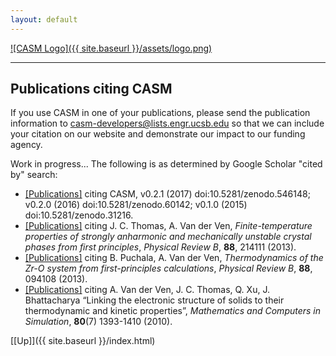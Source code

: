 ```yaml
---
layout: default
---
```


[![CASM Logo]({{ site.baseurl }}/assets/logo.png)](https://prisms-center.github.io/CASMcode_docs/)

***
## Publications citing CASM

If you use CASM in one of your publications, please send the publication information to [casm-developers@lists.engr.ucsb.edu](mailto:casm-developers@lists.engr.ucsb.edu) so that we can
include your citation on our website and demonstrate our impact to our funding agency.

Work in progress... The following is as determined by Google Scholar "cited by" search:

- [[Publications]](https://scholar.google.com/scholar?hl=en&as_sdt=0%2C23&q=10.5281%2Fzenodo.31216+%7C%7C+10.5281%2Fzenodo.60142+%7C%7C+10.5281%2Fzenodo.546148&btnG=)  citing CASM, v0.2.1 (2017) doi:10.5281/zenodo.546148; v0.2.0 (2016) doi:10.5281/zenodo.60142; v0.1.0 (2015) doi:10.5281/zenodo.31216.
- [[Publications]](https://scholar.google.com/scholar?hl=en&as_sdt=0,23&sciodt=0,23&cites=1911619864237856499&scipsc=&q=) citing J. C. Thomas, A. Van der Ven, *Finite-temperature properties of strongly anharmonic and mechanically unstable crystal phases from first principles*, *Physical Review B*, **88**, 214111 (2013).
- [[Publications]](https://scholar.google.com/scholar?hl=en&as_sdt=0,23&sciodt=0,23&cites=7354457309147613117&scipsc=&authuser=1&q=) citing B. Puchala, A. Van der Ven, *Thermodynamics of the Zr-O system from first-principles calculations*, *Physical Review B*, **88**, 094108 (2013).
- [[Publications]](https://scholar.google.com/scholar?hl=en&as_sdt=0,23&sciodt=0,23&cites=7900708037721370107&scipsc=&q=) citing A. Van der Ven, J. C. Thomas, Q. Xu, J. Bhattacharya “Linking the electronic structure of solids to their thermodynamic and kinetic properties”, *Mathematics and Computers in Simulation*, **80**(7) 1393-1410 (2010).

[[Up]]({{ site.baseurl }}/index.html)
